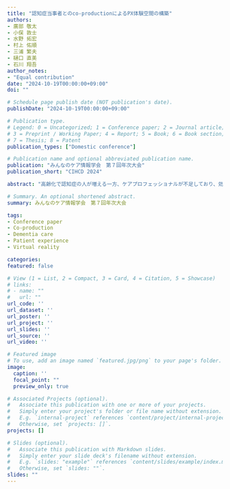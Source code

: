 ```yaml
---
title: "認知症当事者とのco-productionによるPX体験空間の構築"
authors:
- 廣部 敬太
- 小俣 敦士
- 水野 拓宏
- 村上 佑順
- 三浦 繁夫
- 樋口 直美
- 石川 翔吾
author_notes:
- "Equal contribution"
date: "2024-10-19T00:00:00+09:00"
doi: ""

# Schedule page publish date (NOT publication's date).
publishDate: "2024-10-19T00:00:00+09:00"

# Publication type.
# Legend: 0 = Uncategorized; 1 = Conference paper; 2 = Journal article;
# 3 = Preprint / Working Paper; 4 = Report; 5 = Book; 6 = Book section;
# 7 = Thesis; 8 = Patent
publication_types: ["Domestic conference"]

# Publication name and optional abbreviated publication name.
publication: "みんなのケア情報学会　第７回年次大会"
publication_short: "CIHCD 2024"

abstract: "高齢化で認知症の人が増える一方、ケアプロフェッショナルが不足しており、効果的な人材教育が必要となっている。PX(患者体験)を理解することは認知的共感を育み、質の高いケアに繋がる。本研究では、PX を体験することが可能な VR 空間を認知症当事者と共同創造するための環境を構築することを目的とした。2 名のレビー小体病当事者による空間の体験を通して、適切な PX 空間構築に繋がることが示唆された。"

# Summary. An optional shortened abstract.
summary: みんなのケア情報学会　第７回年次大会

tags:
- Conference paper
- Co-production
- Dementia care
- Patient experience
- Virtual reality

categories: 
featured: false

# View (1 = List, 2 = Compact, 3 = Card, 4 = Citation, 5 = Showcase)
# links:
# - name: ""
#   url: ""
url_code: ''
url_dataset: ''
url_poster: ''
url_project: ''
url_slides: ''
url_source: ''
url_video: ''

# Featured image
# To use, add an image named `featured.jpg/png` to your page's folder. 
image:
  caption: ''
  focal_point: ""
  preview_only: true

# Associated Projects (optional).
#   Associate this publication with one or more of your projects.
#   Simply enter your project's folder or file name without extension.
#   E.g. `internal-project` references `content/project/internal-project/index.md`.
#   Otherwise, set `projects: []`.
projects: []

# Slides (optional).
#   Associate this publication with Markdown slides.
#   Simply enter your slide deck's filename without extension.
#   E.g. `slides: "example"` references `content/slides/example/index.md`.
#   Otherwise, set `slides: ""`.
slides: ""
---
```

